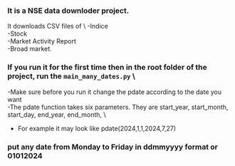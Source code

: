 ### It is a NSE data downloder project.
It downloads CSV files of \ 
-Indice\
-Stock\
-Market Activity Report\
-Broad market.

### If you run it for the first time then in the root folder of the project, run the `main_many_dates.py` \
-Make sure before you run it change the pdate according to the date you want \
-The pdate function takes six parameters. They are start_year, start_month, start_day, end_year, end_month,  \
- For example it may look like pdate(2024,1,1,2024,7,27)


### put any date from Monday to Friday in ddmmyyyy format or 01012024
